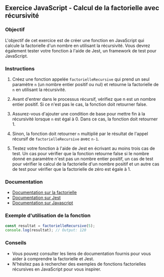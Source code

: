 ## Exercice JavaScript - Calcul de la factorielle avec récursivité

### Objectif
L'objectif de cet exercice est de créer une fonction en JavaScript qui calcule la factorielle d'un nombre en utilisant la récursivité. Vous devrez également tester votre fonction à l'aide de Jest, un framework de test pour JavaScript.

### Instructions
1. Créez une fonction appelée `factorielleRecursive` qui prend un seul paramètre `n` (un nombre entier positif ou nul) et retourne la factorielle de `n` en utilisant la récursivité.

2. Avant d'entrer dans le processus récursif, vérifiez que n est un nombre entier positif. Si ce n'est pas le cas, la fonction doit retourner false.

3. Assurez-vous d'ajouter une condition de base pour mettre fin à la récursivité lorsque `n` est égal à 0. Dans ce cas, la fonction doit retourner 1.

4. Sinon, la fonction doit retourner `n` multiplié par le résultat de l'appel récursif de `factorielleRecursive` avec `n-1`.

5. Testez votre fonction à l'aide de Jest en écrivant au moins trois cas de test. Un cas pour vérifier que la fonction retourne false si le nombre donné en paramètre n'est pas un nombre entier positif, un cas de test pour vérifier le calcul de la factorielle d'un nombre positif et un autre cas de test pour vérifier que la factorielle de zéro est égale à 1.

### Documentation
- [Documentation sur la factorielle](https://www.studysmarter.fr/resumes/mathematiques/algebre/factorielle)
- [Documentation sur Jest](https://jestjs.io/fr/docs/getting-started)
- [Documentation sur Javascript](https://developer.mozilla.org/fr/docs/Web/JavaScript)

### Exemple d'utilisation de la fonction
```javascript
const resultat = factorielleRecursive(5);
console.log(resultat); // Output: 120
```

### Conseils
- Vous pouvez consulter les liens de documentation fournis pour vous aider à comprendre la factorielle et Jest.
- N'hésitez pas à rechercher des exemples de fonctions factorielles récursives en JavaScript pour vous inspirer.